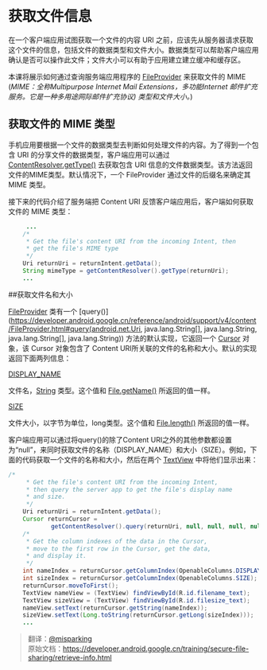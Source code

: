 # 获取文件信息

在一个客户端应用试图获取一个文件的内容 URI 之前，应该先从服务器请求获取这个文件的信息，包括文件的数据类型和文件大小。数据类型可以帮助客户端应用确认是否可以操作此文件；文件大小可以有助于应用建立建立缓冲和缓存区。

本课将展示如何通过查询服务端应用程序的 [FileProvider](https://developer.android.google.cn/reference/android/support/v4/content/FileProvider.html) 来获取文件的 MIME (*MIME：全称Multipurpose Internet Mail Extensions，多功能Internet 邮件扩充服务。它是一种多用途网际邮件扩充协议) 类型和文件大小。*)


## 获取文件的 MIME 类型

手机应用要根据一个文件的数据类型去判断如何处理文件的内容。为了得到一个包含 URI 的分享文件的数据类型，客户端应用可以通过 [ContentResolver.getType()](https://developer.android.google.cn/reference/android/content/ContentResolver.html#getType(android.net.Uri)) 去获取包含 URI 信息的文件数据类型。该方法返回文件的MIME类型。默认情况下，一个 FileProvider 通过文件的后缀名来确定其 MIME 类型。

接下来的代码介绍了服务端把 Content URI 反馈客户端应用后，客户端如何获取文件的 MIME 类型：
   
```java
     ...
    /*
     * Get the file's content URI from the incoming Intent, then
     * get the file's MIME type
     */
    Uri returnUri = returnIntent.getData();
    String mimeType = getContentResolver().getType(returnUri);
    ...
```
##获取文件名和大小

[FileProvider](https://developer.android.google.cn/reference/android/support/v4/content/FileProvider.html) 类有一个 [query()](https://developer.android.google.cn/reference/android/support/v4/content/FileProvider.html#query(android.net.Uri, java.lang.String[], java.lang.String, java.lang.String[], java.lang.String)) 方法的默认实现，它返回一个 [Cursor](https://developer.android.google.cn/reference/android/database/Cursor.html) 对象，该 Cursor 对象包含了 Content URI所关联的文件的名称和大小。默认的实现返回下面两列信息：


[DISPLAY_NAME](https://developer.android.google.cn/reference/android/provider/OpenableColumns.html#DISPLAY_NAME)

文件名，[String](https://developer.android.google.cn/reference/java/lang/String.html) 类型。这个值和 [File.getName()](https://developer.android.google.cn/reference/java/io/File.html#getName()) 所返回的值一样。

[SIZE](https://developer.android.google.cn/reference/android/provider/OpenableColumns.html#SIZE)

文件大小，以字节为单位，long类型。这个值和 [File.length()](https://developer.android.google.cn/reference/java/io/File.html#length()) 所返回的值一样。

客户端应用可以通过将query()的除了Content URI之外的其他参数都设置为“null”，来同时获取文件的名称（DISPLAY_NAME）和大小（SIZE）。例如，下面的代码获取一个文件的名称和大小，然后在两个 [TextView](https://developer.android.google.cn/reference/android/widget/TextView.html) 中将他们显示出来：

```java
/*
     * Get the file's content URI from the incoming Intent,
     * then query the server app to get the file's display name
     * and size.
     */
    Uri returnUri = returnIntent.getData();
    Cursor returnCursor =
            getContentResolver().query(returnUri, null, null, null, null);
    /*
     * Get the column indexes of the data in the Cursor,
     * move to the first row in the Cursor, get the data,
     * and display it.
     */
    int nameIndex = returnCursor.getColumnIndex(OpenableColumns.DISPLAY_NAME);
    int sizeIndex = returnCursor.getColumnIndex(OpenableColumns.SIZE);
    returnCursor.moveToFirst();
    TextView nameView = (TextView) findViewById(R.id.filename_text);
    TextView sizeView = (TextView) findViewById(R.id.filesize_text);
    nameView.setText(returnCursor.getString(nameIndex));
    sizeView.setText(Long.toString(returnCursor.getLong(sizeIndex)));
    ...

```
>翻译：[@misparking](https://github.com/misparking)    
原始文档：<https://developer.android.google.cn/training/secure-file-sharing/retrieve-info.html>